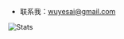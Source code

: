 

-  联系我：wuyesai@gmail.com

![Stats](https://github-readme-stats.vercel.app/api?username=sailaoda&show_icons=true&count_private=true&line_height=33&theme=onedark)

